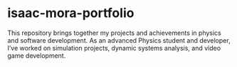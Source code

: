 # isaac-mora-portfolio
This repository brings together my projects and achievements in physics and software development. As an advanced Physics student and developer, I’ve worked on simulation projects, dynamic systems analysis, and video game development.
